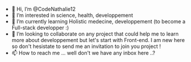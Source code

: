 - 👋 Hi, I’m @CodeNathalie12
- 👀 I’m interested in science, health, developpement
- 🌱 I’m currently learning Holistic medecine, developpement (to become a Full-stack developper :)
- 💞️ I’m looking to collaborate on any project that could help me to learn more about developpement but let's start with Front-end. I am new here so don't hesistate to send me an invitation to join you project ! 
- 📫 How to reach me ... well don't we have any inbox here ..? 

<!---
CodeNathalie12/CodeNathalie12 is a ✨ special ✨ repository because its `README.md` (this file) appears on your GitHub profile.
You can click the Preview link to take a look at your changes.
--->
